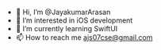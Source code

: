 - 👋 Hi, I’m @JayakumarArasan
- 👀 I’m interested in iOS development
- 🌱 I’m currently learning SwiftUI
- 📫 How to reach me ajs07cse@gmail.com
<!--- 💞️ I’m looking to collaborate on ...--->

<!---
JayakumarAjsMp/JayakumarAjsMp is a ✨ special ✨ repository because its `README.md` (this file) appears on your GitHub profile.
You can click the Preview link to take a look at your changes.
--->
